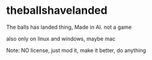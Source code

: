 # theballshavelanded
The balls has landed thing, Made in AI. not a game

also only on linux and windows, maybe mac

Note: NO license, just mod it, make it better, do anything
